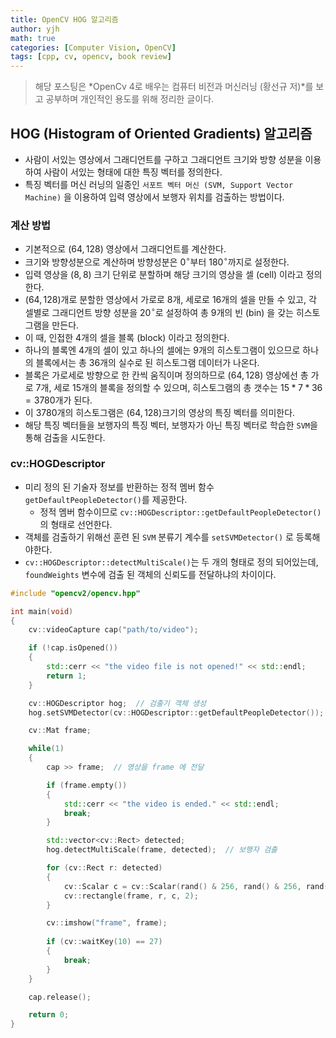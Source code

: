 ```yaml
---
title: OpenCV HOG 알고리즘
author: yjh
math: true
categories: [Computer Vision, OpenCV]
tags: [cpp, cv, opencv, book review]
---
```


> 해당 포스팅은 *OpenCv 4로 배우는 컴퓨터 비전과 머신러닝 (황선규 저)*를 보고 공부하며 개인적인 용도를 위해 정리한 글이다.

## HOG (Histogram of Oriented Gradients) 알고리즘

- 사람이 서있는 영상에서 그래디언트를 구하고 그래디언트 크기와 방향 성분을 이용하여 사람이 서있는 형태에 대한 특징 벡터를 정의한다.
- 특징 벡터를 머신 러닝의 일종인 `서포트 벡터 머신 (SVM, Support Vector Machine)` 을 이용하여 입력 영상에서 보행자 위치를 검출하는 방법이다.

### 계산 방법

- 기본적으로 $(64, 128)$ 영상에서 그래디언트를 계산한다.
- 크기와 방향성분으로 계산하며 방향성분은 $0^{\circ}$부터 $180^{\circ}$까지로 설정한다.
- 입력 영상을 $(8, 8)$ 크기 단위로 분할하며 해당 크기의 영상을 셀 (cell) 이라고 정의한다.
- $(64, 128)$개로 분할한 영상에서 가로로 8개, 세로로 16개의 셀을 만들 수 있고, 각 셀별로 그래디언트 방향 성분을 $20^{\circ}$로 설정하여 총 9개의 빈 (bin) 을 갖는 히스토그램을 만든다.
- 이 때, 인접한 4개의 셀을 블록 (block) 이라고 정의한다.
- 하나의 블록엔 4개의 셀이 있고 하나의 셀에는 9개의 히스토그램이 있으므로 하나의 블록에서는 총 36개의 실수로 된 히스토그램 데이터가 나온다.
- 블록은 가로세로 방향으로 한 칸씩 움직이며 정의하므로 $(64, 128)$ 영상에선 총 가로 7개, 세로 15개의 블록을 정의할 수 있으며, 히스토그램의 총 갯수는 $15 * 7 * 36 = 3780$개가 된다.
- 이 $3780$개의 히스토그램은 $(64, 128)$크기의 영상의 특징 벡터를 의미한다.
- 해당 특징 벡터들을 보행자의 특징 벡터, 보행자가 아닌 특징 벡터로 학습한 `SVM`을 통해 검출을 시도한다.

### cv::HOGDescriptor

- 미리 정의 된 기술자 정보를 반환하는 정적 멤버 함수 `getDefaultPeopleDetector()`를 제공한다.
  - 정적 멤버 함수이므로 `cv::HOGDescriptor::getDefaultPeopleDetector()`의 형태로 선언한다.
- 객체를 검출하기 위해선 훈련 된 `SVM` 분류기 계수를 `setSVMDetector()` 로 등록해야한다.
- `cv::HOGDescriptor::detectMultiScale()`는 두 개의 형태로 정의 되어있는데, `foundWeights` 변수에 검출 된 객체의 신뢰도를 전달하냐의 차이이다.

```cpp
#include "opencv2/opencv.hpp"

int main(void)
{
    cv::videoCapture cap("path/to/video");

    if (!cap.isOpened())
    {
        std::cerr << "the video file is not opened!" << std::endl;
        return 1;
    }

    cv::HOGDescriptor hog;  // 검출기 객체 생성
    hog.setSVMDetector(cv::HOGDescriptor::getDefaultPeopleDetector());  // 객체에 검출 분류기 전달

    cv::Mat frame;

    while(1)
    {
        cap >> frame;  // 영상을 frame 에 전달

        if (frame.empty())
        {
            std::cerr << "the video is ended." << std::endl;
            break;
        }

        std::vector<cv::Rect> detected;
        hog.detectMultiScale(frame, detected);  // 보행자 검출

        for (cv::Rect r: detected)
        {
            cv::Scalar c = cv::Scalar(rand() & 256, rand() & 256, rand() & 256);
            cv::rectangle(frame, r, c, 2);
        }

        cv::imshow("frame", frame);
        
        if (cv::waitKey(10) == 27)
        {
            break;
        }
    }

    cap.release();

    return 0;
}
```
